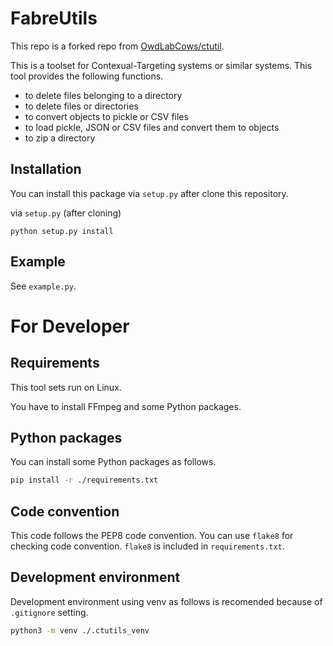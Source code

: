 # FabreUtils

This repo is a forked repo from [OwdLabCows/ctutil](https://github.com/OwdLabCows/ctutils).

This is a toolset for Contexual-Targeting systems or similar systems.
This tool provides the following functions.

- to delete files belonging to a directory
- to delete files or directories
- to convert objects to pickle or CSV files
- to load pickle, JSON or CSV files and convert them to objects
- to zip a directory

## Installation

You can install this package via `setup.py` after clone this repository.

via `setup.py` (after cloning)

```
python setup.py install
```

## Example

See `example.py`.


# For Developer

## Requirements

This tool sets run on Linux.

You have to install FFmpeg and some Python packages.

## Python packages

You can install some Python packages as follows.

```sh
pip install -r ./requirements.txt
```

## Code convention

This code follows the PEP8 code convention.
You can use `flake8` for checking code convention. `flake8` is included in `requirements.txt`.

## Development environment

Development environment using venv as follows is recomended because of `.gitignore` setting.

```sh
python3 -m venv ./.ctutils_venv
```

